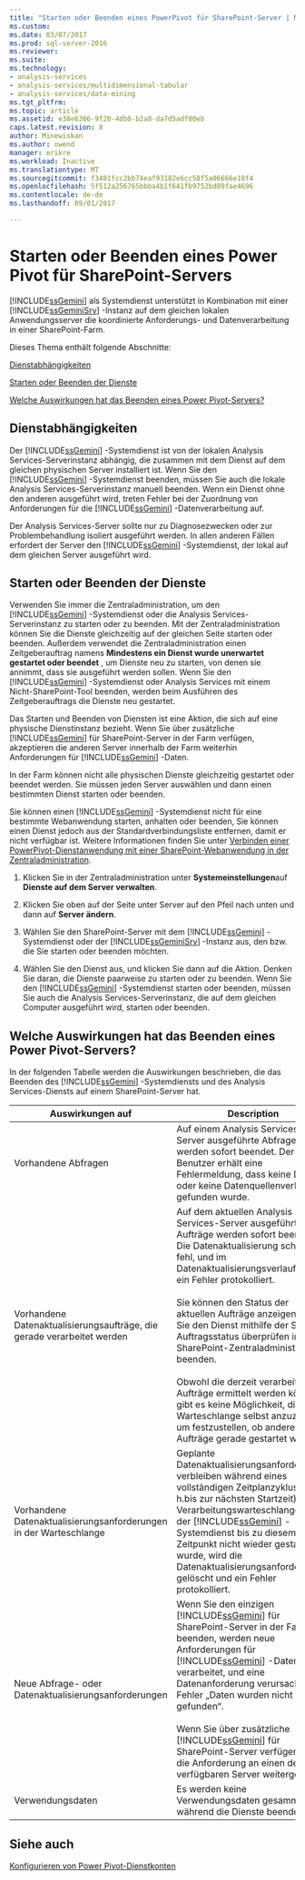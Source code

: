 ```yaml
---
title: "Starten oder Beenden eines PowerPivot für SharePoint-Server | Microsoft Docs"
ms.custom: 
ms.date: 03/07/2017
ms.prod: sql-server-2016
ms.reviewer: 
ms.suite: 
ms.technology:
- analysis-services
- analysis-services/multidimensional-tabular
- analysis-services/data-mining
ms.tgt_pltfrm: 
ms.topic: article
ms.assetid: e38e6366-9f20-4db0-b2a8-da7d5adf00eb
caps.latest.revision: 8
author: Minewiskan
ms.author: owend
manager: erikre
ms.workload: Inactive
ms.translationtype: MT
ms.sourcegitcommit: f3481fcc2bb74eaf93182e6cc58f5a06666e10f4
ms.openlocfilehash: 5f512a256765bbba4b1f641fb9752bd09fae4696
ms.contentlocale: de-de
ms.lasthandoff: 09/01/2017

---
```

# <a name="start-or-stop-a-power-pivot-for-sharepoint-server"></a>Starten oder Beenden eines Power Pivot für SharePoint-Servers
  [!INCLUDE[ssGemini](../../includes/ssgemini-md.md)] als Systemdienst unterstützt in Kombination mit einer [!INCLUDE[ssGeminiSrv](../../includes/ssgeminisrv-md.md)] -Instanz auf dem gleichen lokalen Anwendungsserver die koordinierte Anforderungs- und Datenverarbeitung in einer SharePoint-Farm.  
  
 Dieses Thema enthält folgende Abschnitte:  
  
 [Dienstabhängigkeiten](#dependencies)  
  
 [Starten oder Beenden der Dienste](#startstop)  
  
 [Welche Auswirkungen hat das Beenden eines Power Pivot-Servers?](#effects)  
  
##  <a name="dependencies"></a> Dienstabhängigkeiten  
 Der [!INCLUDE[ssGemini](../../includes/ssgemini-md.md)] -Systemdienst ist von der lokalen Analysis Services-Serverinstanz abhängig, die zusammen mit dem Dienst auf dem gleichen physischen Server installiert ist. Wenn Sie den [!INCLUDE[ssGemini](../../includes/ssgemini-md.md)] -Systemdienst beenden, müssen Sie auch die lokale Analysis Services-Serverinstanz manuell beenden. Wenn ein Dienst ohne den anderen ausgeführt wird, treten Fehler bei der Zuordnung von Anforderungen für die [!INCLUDE[ssGemini](../../includes/ssgemini-md.md)] -Datenverarbeitung auf.  
  
 Der Analysis Services-Server sollte nur zu Diagnosezwecken oder zur Problembehandlung isoliert ausgeführt werden. In allen anderen Fällen erfordert der Server den [!INCLUDE[ssGemini](../../includes/ssgemini-md.md)] -Systemdienst, der lokal auf dem gleichen Server ausgeführt wird.  
  
##  <a name="startstop"></a> Starten oder Beenden der Dienste  
 Verwenden Sie immer die Zentraladministration, um den [!INCLUDE[ssGemini](../../includes/ssgemini-md.md)] -Systemdienst oder die Analysis Services-Serverinstanz zu starten oder zu beenden. Mit der Zentraladministration können Sie die Dienste gleichzeitig auf der gleichen Seite starten oder beenden. Außerdem verwendet die Zentraladministration einen Zeitgeberauftrag namens **Mindestens ein Dienst wurde unerwartet gestartet oder beendet** , um Dienste neu zu starten, von denen sie annimmt, dass sie ausgeführt werden sollen. Wenn Sie den [!INCLUDE[ssGemini](../../includes/ssgemini-md.md)] -Systemdienst oder Analysis Services mit einem Nicht-SharePoint-Tool beenden, werden beim Ausführen des Zeitgeberauftrags die Dienste neu gestartet.  
  
 Das Starten und Beenden von Diensten ist eine Aktion, die sich auf eine physische Dienstinstanz bezieht. Wenn Sie über zusätzliche [!INCLUDE[ssGemini](../../includes/ssgemini-md.md)] für SharePoint-Server in der Farm verfügen, akzeptieren die anderen Server innerhalb der Farm weiterhin Anforderungen für [!INCLUDE[ssGemini](../../includes/ssgemini-md.md)] -Daten.  
  
 In der Farm können nicht alle physischen Dienste gleichzeitig gestartet oder beendet werden. Sie müssen jeden Server auswählen und dann einen bestimmten Dienst starten oder beenden.  
  
 Sie können einen [!INCLUDE[ssGemini](../../includes/ssgemini-md.md)] -Systemdienst nicht für eine bestimmte Webanwendung starten, anhalten oder beenden, Sie können einen Dienst jedoch aus der Standardverbindungsliste entfernen, damit er nicht verfügbar ist. Weitere Informationen finden Sie unter [Verbinden einer PowerPivot-Dienstanwendung mit einer SharePoint-Webanwendung in der Zentraladministration](../../analysis-services/power-pivot-sharepoint/connect-power-pivot-service-app-to-sharepoint-web-app-in-ca.md).  
  
1.  Klicken Sie in der Zentraladministration unter **Systemeinstellungen**auf **Dienste auf dem Server verwalten**.  
  
2.  Klicken Sie oben auf der Seite unter Server auf den Pfeil nach unten und dann auf **Server ändern**.  
  
3.  Wählen Sie den SharePoint-Server mit dem [!INCLUDE[ssGemini](../../includes/ssgemini-md.md)] -Systemdienst oder der [!INCLUDE[ssGeminiSrv](../../includes/ssgeminisrv-md.md)] -Instanz aus, den bzw. die Sie starten oder beenden möchten.  
  
4.  Wählen Sie den Dienst aus, und klicken Sie dann auf die Aktion. Denken Sie daran, die Dienste paarweise zu starten oder zu beenden. Wenn Sie den [!INCLUDE[ssGemini](../../includes/ssgemini-md.md)] -Systemdienst starten oder beenden, müssen Sie auch die Analysis Services-Serverinstanz, die auf dem gleichen Computer ausgeführt wird, starten oder beenden.  
  
##  <a name="effects"></a> Welche Auswirkungen hat das Beenden eines Power Pivot-Servers?  
 In der folgenden Tabelle werden die Auswirkungen beschrieben, die das Beenden des [!INCLUDE[ssGemini](../../includes/ssgemini-md.md)] -Systemdiensts und des Analysis Services-Diensts auf einem SharePoint-Server hat.  
  
|Auswirkungen auf|Description|  
|---------------|-----------------|  
|Vorhandene Abfragen|Auf einem Analysis Services-Server ausgeführte Abfragen werden sofort beendet. Der Benutzer erhält eine Fehlermeldung, dass keine Daten oder keine Datenquellenverbindung gefunden wurde.|  
|Vorhandene Datenaktualisierungsaufträge, die gerade verarbeitet werden|Auf dem aktuellen Analysis Services-Server ausgeführte Aufträge werden sofort beendet. Die Datenaktualisierung schlägt fehl, und im Datenaktualisierungsverlauf wird ein Fehler protokolliert.<br /><br /> Sie können den Status der aktuellen Aufträge anzeigen, bevor Sie den Dienst mithilfe der Seite Auftragsstatus überprüfen in der SharePoint-Zentraladministration beenden.<br /><br /> Obwohl die derzeit verarbeiteten Aufträge ermittelt werden können, gibt es keine Möglichkeit, die Warteschlange selbst anzuzeigen, um festzustellen, ob andere Aufträge gerade gestartet werden.|  
|Vorhandene Datenaktualisierungsanforderungen in der Warteschlange|Geplante Datenaktualisierungsanforderungen verbleiben während eines vollständigen Zeitplanzyklus (d. h.bis zur nächsten Startzeit) in der Verarbeitungswarteschlange. Wenn der [!INCLUDE[ssGemini](../../includes/ssgemini-md.md)] -Systemdienst bis zu diesem Zeitpunkt nicht wieder gestartet wurde, wird die Datenaktualisierungsanforderung gelöscht und ein Fehler protokolliert.|  
|Neue Abfrage- oder Datenaktualisierungsanforderungen|Wenn Sie den einzigen [!INCLUDE[ssGemini](../../includes/ssgemini-md.md)] für SharePoint-Server in der Farm beenden, werden neue Anforderungen für [!INCLUDE[ssGemini](../../includes/ssgemini-md.md)] -Daten nicht verarbeitet, und eine Datenanforderung verursacht den Fehler „Daten wurden nicht gefunden“.<br /><br /> Wenn Sie über zusätzliche [!INCLUDE[ssGemini](../../includes/ssgemini-md.md)] für SharePoint-Server verfügen, wird die Anforderung an einen der verfügbaren Server weitergeleitet.|  
|Verwendungsdaten|Es werden keine Verwendungsdaten gesammelt, während die Dienste beendet sind.|  
  
## <a name="see-also"></a>Siehe auch  
 [Konfigurieren von Power Pivot-Dienstkonten](../../analysis-services/power-pivot-sharepoint/configure-power-pivot-service-accounts.md)  
  
  

